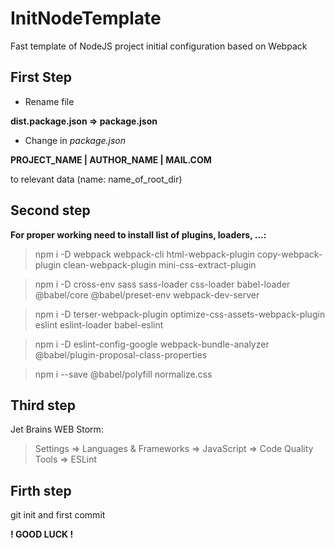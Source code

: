 # InitNodeTemplate
Fast template of NodeJS project initial configuration based on Webpack

## First Step
* Rename file

__dist.package.json => package.json__

* Change in _package.json_

__PROJECT_NAME | AUTHOR_NAME | MAIL.COM__ 

to relevant data (name: name_of_root_dir)


## Second step
__For proper working need to install list of plugins, loaders, ...:__

>npm i -D webpack webpack-cli html-webpack-plugin copy-webpack-plugin clean-webpack-plugin mini-css-extract-plugin

>npm i -D cross-env sass sass-loader css-loader babel-loader @babel/core @babel/preset-env webpack-dev-server

>npm i -D terser-webpack-plugin optimize-css-assets-webpack-plugin eslint eslint-loader babel-eslint

>npm i -D eslint-config-google webpack-bundle-analyzer @babel/plugin-proposal-class-properties

>npm i --save @babel/polyfill normalize.css

## Third step
Jet Brains WEB Storm:

> Settings => Languages & Frameworks => JavaScript => Code Quality Tools => ESLint
 
## Firth step
git init and first commit

__! GOOD LUCK !__